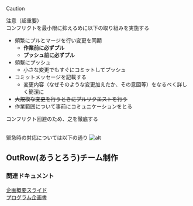 > [!CAUTION] 
> 注意（超重要）<br>コンフリクトを最小限に抑えるめに以下の取り組みを実施する
* 頻繁にプルとマージを行い変更を同期
  * **作業前に必ずプル**
  * **プッシュ前に必ずプル**
* 頻繫にプッシュ
  * 小さな変更でもすぐにコミットしてプッシュ
* コミットメッセージを記載する
  * 変更内容（なぜそのような変更加えたか、その意図等）をなるべく詳しく簡潔に
* ~~大規模な変更を行うときにプルリクエストを行う~~
* 作業範囲について事前にコミュニケーションをとる

コンフリクト回避のため、之を徹底する<br>
<br>

緊急時の対応については以下の通り
![alt](https://raw.githubusercontent.com/louim/in-case-of-fire/refs/heads/master/in_case_of_fire.png)

## OutRow(あうとろう)チーム制作

### 関連ドキュメント
[企画概要スライド](https://chat.google.com/room/AAAAIWJng-Q/PX2c0L5HeNs/PX2c0L5HeNs?cls=10)<br>
[プログラム企画書](https://docs.google.com/document/d/10bhXitljOsIJgPHLzCE6j7YDnNpv7NYCNLT1jDfKky8/edit)
